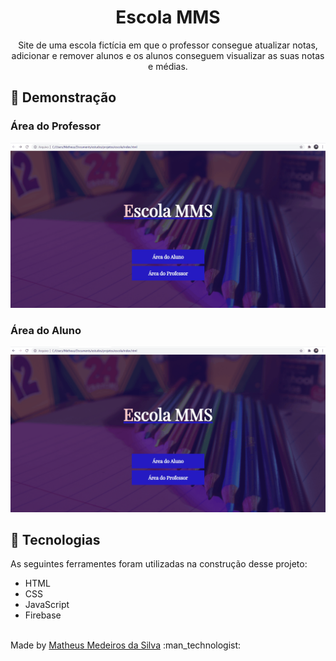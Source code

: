 <h1 align="center">Escola MMS</h1>
<p align="center">Site de uma escola fictícia em que o professor consegue atualizar notas, adicionar e remover alunos e os alunos conseguem visualizar as suas notas e médias.</p>


## :camera_flash: Demonstração
<h3>Área do Professor</h3>
<img src='./images/professorMMS.gif'></img>

<h3>Área do Aluno</h3>
<img src='./images/alunoMMS.gif'></img>


## :rocket: Tecnologias

As seguintes ferramentes foram utilizadas na construção desse projeto:

- HTML
- CSS
- JavaScript
- Firebase

<br>
    Made by <a href='https://www.linkedin.com/in/matheus-medeiros-da-silva-6172b5216/'>Matheus Medeiros da Silva</a> :man_technologist:

